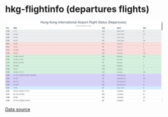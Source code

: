 # hkg-flightinfo (departures flights)

![Screenshot](screenshot.png)

[Data source](https://data.gov.hk/en-data/dataset/aahk-team1-flight-info)
